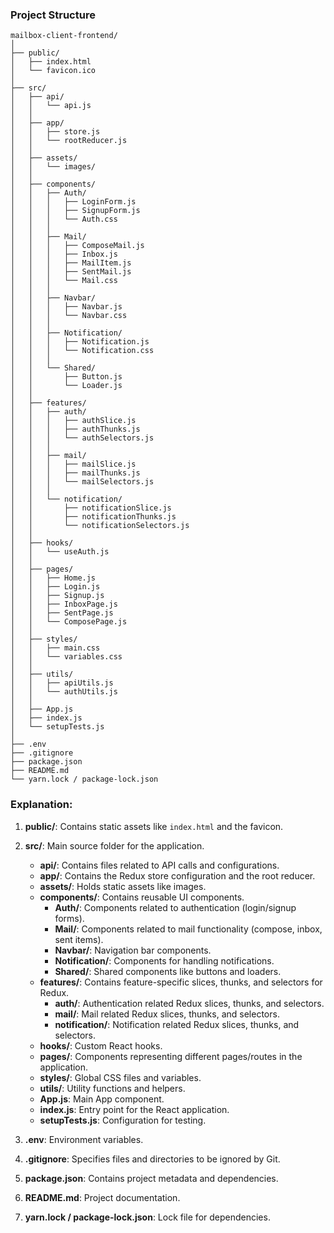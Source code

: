 ### Project Structure

```
mailbox-client-frontend/
│
├── public/
│   ├── index.html
│   └── favicon.ico
│
├── src/
│   ├── api/
│   │   └── api.js
│   │
│   ├── app/
│   │   ├── store.js
│   │   └── rootReducer.js
│   │
│   ├── assets/
│   │   └── images/
│   │
│   ├── components/
│   │   ├── Auth/
│   │   │   ├── LoginForm.js
│   │   │   ├── SignupForm.js
│   │   │   └── Auth.css
│   │   │
│   │   ├── Mail/
│   │   │   ├── ComposeMail.js
│   │   │   ├── Inbox.js
│   │   │   ├── MailItem.js
│   │   │   ├── SentMail.js
│   │   │   └── Mail.css
│   │   │
│   │   ├── Navbar/
│   │   │   ├── Navbar.js
│   │   │   └── Navbar.css
│   │   │
│   │   ├── Notification/
│   │   │   ├── Notification.js
│   │   │   └── Notification.css
│   │   │
│   │   └── Shared/
│   │       ├── Button.js
│   │       └── Loader.js
│   │
│   ├── features/
│   │   ├── auth/
│   │   │   ├── authSlice.js
│   │   │   ├── authThunks.js
│   │   │   └── authSelectors.js
│   │   │
│   │   ├── mail/
│   │   │   ├── mailSlice.js
│   │   │   ├── mailThunks.js
│   │   │   └── mailSelectors.js
│   │   │
│   │   └── notification/
│   │       ├── notificationSlice.js
│   │       ├── notificationThunks.js
│   │       └── notificationSelectors.js
│   │
│   ├── hooks/
│   │   └── useAuth.js
│   │
│   ├── pages/
│   │   ├── Home.js
│   │   ├── Login.js
│   │   ├── Signup.js
│   │   ├── InboxPage.js
│   │   ├── SentPage.js
│   │   └── ComposePage.js
│   │
│   ├── styles/
│   │   ├── main.css
│   │   └── variables.css
│   │
│   ├── utils/
│   │   ├── apiUtils.js
│   │   └── authUtils.js
│   │
│   ├── App.js
│   ├── index.js
│   └── setupTests.js
│
├── .env
├── .gitignore
├── package.json
├── README.md
└── yarn.lock / package-lock.json
```

### Explanation:

1. **public/**: Contains static assets like `index.html` and the favicon.
2. **src/**: Main source folder for the application.
   - **api/**: Contains files related to API calls and configurations.
   - **app/**: Contains the Redux store configuration and the root reducer.
   - **assets/**: Holds static assets like images.
   - **components/**: Contains reusable UI components.
     - **Auth/**: Components related to authentication (login/signup forms).
     - **Mail/**: Components related to mail functionality (compose, inbox, sent items).
     - **Navbar/**: Navigation bar components.
     - **Notification/**: Components for handling notifications.
     - **Shared/**: Shared components like buttons and loaders.
   - **features/**: Contains feature-specific slices, thunks, and selectors for Redux.
     - **auth/**: Authentication related Redux slices, thunks, and selectors.
     - **mail/**: Mail related Redux slices, thunks, and selectors.
     - **notification/**: Notification related Redux slices, thunks, and selectors.
   - **hooks/**: Custom React hooks.
   - **pages/**: Components representing different pages/routes in the application.
   - **styles/**: Global CSS files and variables.
   - **utils/**: Utility functions and helpers.
   - **App.js**: Main App component.
   - **index.js**: Entry point for the React application.
   - **setupTests.js**: Configuration for testing.

3. **.env**: Environment variables.
4. **.gitignore**: Specifies files and directories to be ignored by Git.
5. **package.json**: Contains project metadata and dependencies.
6. **README.md**: Project documentation.
7. **yarn.lock / package-lock.json**: Lock file for dependencies.